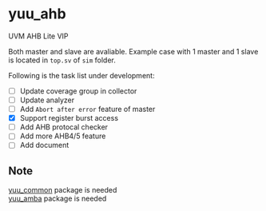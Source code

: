# yuu_ahb
UVM AHB Lite VIP

Both master and slave are avaliable. 
Example case with 1 master and 1 slave is located in `top.sv` of `sim` folder.

Following is the task list under development:
- [ ] Update coverage group in collector
- [ ] Update analyzer
- [ ] Add `Abort after error` feature of master
- [x] Support register burst access
- [ ] Add AHB protocal checker
- [ ] Add more AHB4/5 feature
- [ ] Add document 

## Note
[yuu_common](https://github.com/seabeam/yuu_common "YUU UVM utilities package") package is needed  
[yuu_amba](https://github.com/seabeam/yuu_amba "YUU UVM AMBA base package") package is needed
